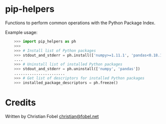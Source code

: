 # pip-helpers #

Functions to perform common operations with the Python Package Index.

Example usage:

```python
    >>> import pip_helpers as ph
    >>>
    >>> # Install list of Python packages
    >>> stdout_and_stderr = ph.install(['numpy>=1.11.1', 'pandas<0.18.1'])
    ....
    >>> # Uninstall list of installed Python packages
    >>> stdout_and_stderr = ph.uninstall(['numpy', 'pandas'])
    .......................
    >>> # Get list of descriptors for installed Python packages
    >>> installed_package_descriptors = ph.freeze()
```


# Credits #

Written by Christian Fobel <christian@fobel.net>
